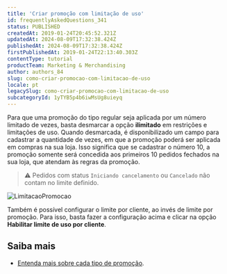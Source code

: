 ```yaml
---
title: 'Criar promoção com limitação de uso'
id: frequentlyAskedQuestions_341
status: PUBLISHED
createdAt: 2019-01-24T20:45:52.321Z
updatedAt: 2024-08-09T17:32:38.424Z
publishedAt: 2024-08-09T17:32:38.424Z
firstPublishedAt: 2019-01-24T22:13:40.303Z
contentType: tutorial
productTeam: Marketing & Merchandising
author: authors_84
slug: como-criar-promocao-com-limitacao-de-uso
locale: pt
legacySlug: como-criar-promocao-com-limitacao-de-uso
subcategoryId: 1yTYB5p4b6iwMsUg8uieyq
---
```


Para que uma promoção do tipo regular seja aplicada por um número limitado de vezes, basta desmarcar a opção **ilimitado** em restrições e limitações de uso. Quando desmarcada, é disponibilizado um campo para cadastrar a quantidade de vezes, em que a promoção poderá ser aplicada em compras na sua loja. Isso significa que se cadastrar o número 10, a promoção somente será concedida aos primeiros 10 pedidos fechados na sua loja, que atendam às regras da promoção.

>⚠️ Pedidos com status `Iniciando cancelamento` ou `Cancelado` não contam no limite definido.

![LimitacaoPromocao](//images.contentful.com/alneenqid6w5/1LsDiScSuE4g0Ww0QiKYEw/2584d871c716ee0abb46471e52b96d0e/LimitacaoPromocao.png)

Também é possível configurar o limite por cliente, ao invés de limite por promoção. Para isso, basta fazer a configuração acima e clicar na opção **Habilitar limite de uso por cliente**.

## Saiba mais

- [Entenda mais sobre cada tipo de promoção](https://help.vtex.com/pt/tutorial/como-criar-promocoes--tutorials_320).
